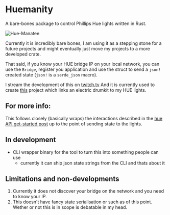 # Huemanity

A bare-bones package to control Phillips Hue lights written in Rust.

![Hue-Manatee](https://external-preview.redd.it/waqya42uIaxSwINQAuQK4p5JrQg4MyeafH5lutQRGqI.jpg?auto=webp&s=bc78d2cfe9fcb9320454b821f6ac8bd43b19afba)

Currently it is incredibly bare bones, I am using it as a stepping stone for a
future projects and might eventually just move my projects to a more developed
crate.

That said, if you know your HUE bridge IP on your local network, you can use the
`Bridge`, register you application and use the struct to send a `json!` created
state (`json!` is a `serde_json` macro).

I stream the development of this on [twitch.tv](https://www.twitch.tv/finnkauski)
And it is currently used to create
[this](https://www.youtube.com/watch?v=fEK2DofSwEE) project which links an
electric drumkit to my HUE lights.

## For more info:

This follows closely (basically wraps) the interactions described in the
[hue API get-started
post](https://developers.meethue.com/develop/get-started-2/) up to the point of
sending state to the lights.

## In development

- CLI wrapper binary for the tool to turn this into something people can use
  - currently it can ship json state strings from the CLI and thats about it

## Limitations and non-developments

1. Currently it does not discover your bridge on the network and you need to
   know your IP.
2. This doesn't have fancy state serialisation or such as of this point. Wether
   or not this is in scope is debatable in my head.
